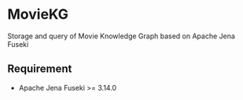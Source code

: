 # MovieKG
Storage and query of Movie Knowledge Graph based on Apache Jena Fuseki

## Requirement

* Apache Jena Fuseki >= 3.14.0
